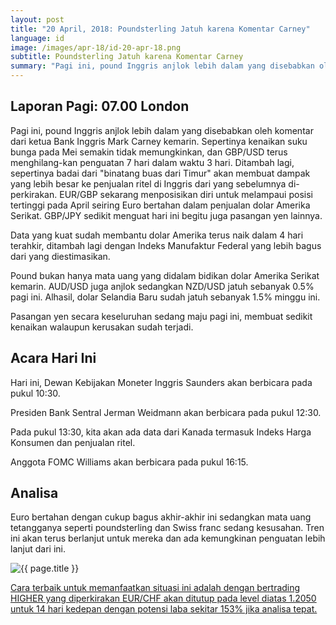 ```yaml
---
layout: post
title: "20 April, 2018: Poundsterling Jatuh karena Komentar Carney"
language: id
image: /images/apr-18/id-20-apr-18.png
subtitle: Poundsterling Jatuh karena Komentar Carney
summary: "Pagi ini, pound Inggris anjlok lebih dalam yang disebabkan oleh komentar dari ketua Bank Inggris Mark Carney kemarin. Sepertinya kenaikan suku bunga pada Mei semakin tidak memungkinkan, dan GBP/USD terus menghilang-kan penguatan 7 hari dalam waktu 3 hari"
---
```

## Laporan Pagi: 07.00 London

Pagi ini, pound Inggris anjlok lebih dalam yang disebabkan oleh komentar dari ketua Bank Inggris Mark Carney kemarin. Sepertinya kenaikan suku bunga pada Mei semakin tidak memungkinkan, dan GBP/USD terus menghilang-kan penguatan 7 hari dalam waktu 3 hari. Ditambah lagi, sepertinya badai dari "binatang buas dari Timur"  akan membuat dampak yang lebih besar ke penjualan ritel di Inggris dari yang sebelumnya di-perkirakan. EUR/GBP sekarang menposisikan diri untuk melampaui posisi tertinggi pada April seiring Euro bertahan dalam penjualan dolar Amerika Serikat. GBP/JPY sedikit menguat hari ini begitu juga pasangan yen lainnya.

Data yang kuat sudah membantu dolar Amerika terus naik dalam 4 hari terahkir, ditambah lagi dengan Indeks Manufaktur Federal yang lebih bagus dari yang diestimasikan.

Pound bukan hanya mata uang yang didalam bidikan dolar Amerika Serikat kemarin. AUD/USD juga anjlok sedangkan NZD/USD jatuh sebanyak 0.5% pagi ini. Alhasil, dolar Selandia Baru sudah jatuh sebanyak 1.5% minggu ini.

Pasangan yen secara keseluruhan sedang maju pagi ini, membuat sedikit kenaikan walaupun kerusakan sudah terjadi.

## Acara Hari Ini

Hari ini, Dewan Kebijakan Moneter Inggris Saunders akan berbicara pada pukul 10:30.

Presiden Bank Sentral Jerman Weidmann akan berbicara pada pukul 12:30.

Pada pukul 13:30, kita akan ada data dari Kanada termasuk Indeks Harga Konsumen dan penjualan ritel.

Anggota FOMC Williams akan berbicara pada pukul 16:15.

## Analisa

Euro bertahan dengan cukup bagus akhir-akhir ini sedangkan mata uang tetangganya seperti poundsterling dan Swiss franc sedang kesusahan. Tren ini akan terus berlanjut untuk mereka dan ada kemungkinan penguatan lebih lanjut dari ini.

<img src="{{ site.url }}/images/apr-18/id-20-apr-18.png" alt="{{ page.title }}" title="{{ page.title }}">

<a href="%LINK%%?currency=USD&market=forex&underlying=frxEURCHF&formname=higherlower&duration_amount=14&duration_units=d&amount=10&amount_type=stake&expiry_type=duration&barrier=1.2050" target="_blank">Cara terbaik untuk memanfaatkan situasi ini adalah dengan bertrading HIGHER yang diperkirakan EUR/CHF akan ditutup pada level diatas 1.2050 untuk 14 hari kedepan dengan potensi laba sekitar 153% jika analisa tepat.</a>
